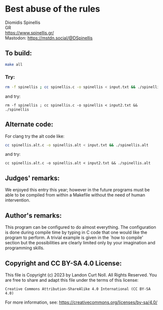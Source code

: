 # Best abuse of the rules

Diomidis Spinellis\
GR\
<https://www.spinellis.gr/>\
Mastodon: <https://mstdn.social/@DSpinellis>


## To build:

```sh
make all
```


### Try:

```sh
rm -f spinellis ; cc spinellis.c -o spinellis < input.txt && ./spinellis
```

and try:

```
rm -f spinellis ; cc spinellis.c -o spinellis < input2.txt && ./spinellis
```

## Alternate code:

For clang try the alt code like:

```sh
cc spinellis.alt.c -o spinellis.alt < input.txt && ./spinellis.alt
```

and try:

```
cc spinellis.alt.c -o spinellis.alt < input2.txt && ./spinellis.alt
```


## Judges' remarks:

We enjoyed this entry this year; however in the future programs must be able to
be compiled from within a Makefile without the need of human intervention.


## Author's remarks:

This program can be configured to do almost everything.  The configuration is
done during compile time by typing in C code that one would like the program
to perform.  A trivial example is given in the `how to compile' section but the
possibilities are clearly limited only by your imagination and programming
skills.


## Copyright and CC BY-SA 4.0 License:

This file is Copyright (c) 2023 by Landon Curt Noll.  All Rights Reserved.
You are free to share and adapt this file under the terms of this license:

    Creative Commons Attribution-ShareAlike 4.0 International (CC BY-SA 4.0)

For more information, see: https://creativecommons.org/licenses/by-sa/4.0/
